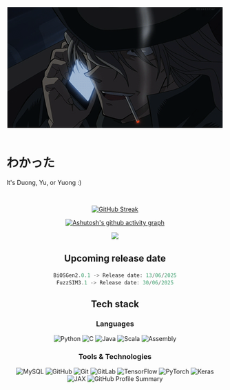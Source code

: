 <div align="center">
  <img src="assets/6687d58989ced84e5f1e3124c0d9a2f7.gif" width="500"/>
</div>

<!-- Animated Text in README.md
<div align="center">
  
  <a href="#"><img src="https://readme-typing-svg.herokuapp.com?font=Fira+Code&duration=3000&pause=1000&color=00FF00&center=true&vCenter=true&width=435&lines=I'll+be+a+Haibara+Ai" alt="Typing SVG" /></a>
</div> -->

<br>

# わかった

It's Duong, Yu, or Yuong :)

<br>

<div align="center">
  
[![GitHub Streak](https://streak-stats.demolab.com/?user=VivienneForReal&theme=highcontrast)](https://git.io/streak-stats)

[![Ashutosh's github activity graph](https://github-readme-activity-graph.vercel.app/graph?username=VivienneForReal&theme=github-compact)](https://github.com/ashutosh00710/github-readme-activity-graph)

![](https://api.visitorbadge.io/api/VisitorHit?user=VivienneForReal&repo=github-visitors-badge&countColor=%8A0303)

</div>



<div align="center">

<h2 align="center">Upcoming release date</h2>
  
```javascript
BiOSGen2.0.1 -> Release date: 13/06/2025
FuzzSIM3.1 -> Release date: 30/06/2025
```
</div>

<h2 align="center">Tech stack</h2>

<h3 align="center">Languages</h3>

<p align="center">
  <img src="https://img.shields.io/badge/python-%233D9CA8.svg?style=for-the-badge&logo=python&logoColor=white" alt="Python" />
  <img src="https://img.shields.io/badge/c-%238A0303.svg?style=for-the-badge&logo=c&logoColor=white" alt="C" />
  <img src="https://img.shields.io/badge/java-%231F3B73.svg?style=for-the-badge&logo=java&logoColor=white" alt="Java" />
  <img src="https://img.shields.io/badge/scala-%23D6C7A1.svg?style=for-the-badge&logo=scala&logoColor=white" alt="Scala" />
  <img src="https://img.shields.io/badge/assembly-%231A1A1D.svg?style=for-the-badge&logo=assembly&logoColor=white" alt="Assembly" />
</p>

<h3 align="center">Tools & Technologies</h3>

<p align="center">
  <img src="https://img.shields.io/badge/mysql-%233D9CA8.svg?style=for-the-badge&logo=mysql&logoColor=white" alt="MySQL" />
  <img src="https://img.shields.io/badge/github-%231A1A1D.svg?style=for-the-badge&logo=github&logoColor=white" alt="GitHub" />
  <img src="https://img.shields.io/badge/git-%238A0303.svg?style=for-the-badge&logo=git&logoColor=white" alt="Git" />
  <img src="https://img.shields.io/badge/gitlab-%231F3B73.svg?style=for-the-badge&logo=gitlab&logoColor=white" alt="GitLab" />
  <img src="https://img.shields.io/badge/tensorflow-%23D6C7A1.svg?style=for-the-badge&logo=tensorflow&logoColor=white" alt="TensorFlow" />
  <img src="https://img.shields.io/badge/pytorch-%238A0303.svg?style=for-the-badge&logo=pytorch&logoColor=white" alt="PyTorch" />
  <img src="https://img.shields.io/badge/keras-%231F3B73.svg?style=for-the-badge&logo=keras&logoColor=white" alt="Keras" />
  <img src="https://img.shields.io/badge/jax-%233D9CA8.svg?style=for-the-badge&logo=google&logoColor=white" alt="JAX" />


  <img src="https://github-profile-summary-cards.vercel.app/api/cards/profile-details?username=VivienneForReal&theme=vision_friendly_dark" alt="GitHub Profile Summary" />
</p>
